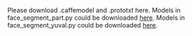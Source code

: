 Please download .caffemodel and .prototxt here. Models in face_segment_part.py could be downloaded [here](https://aaronsplace.co.uk/papers/jackson2016guided/index.html). Models in face_segment_yuval.py could be downloaded [here](https://github.com/YuvalNirkin/face_segmentation). 
